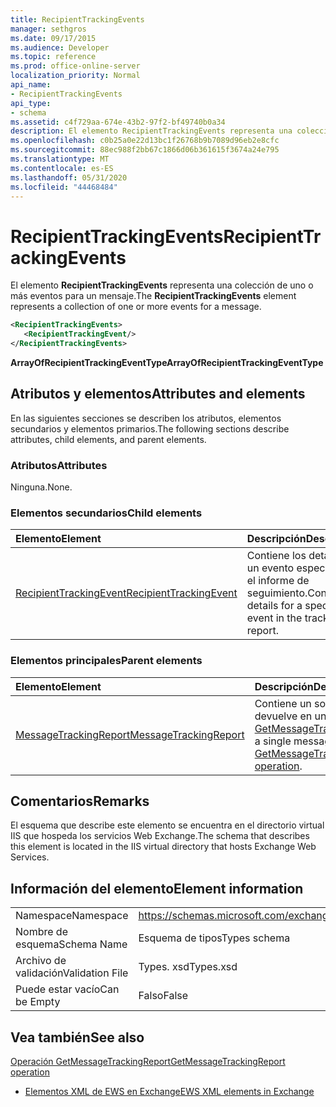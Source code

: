 ```yaml
---
title: RecipientTrackingEvents
manager: sethgros
ms.date: 09/17/2015
ms.audience: Developer
ms.topic: reference
ms.prod: office-online-server
localization_priority: Normal
api_name:
- RecipientTrackingEvents
api_type:
- schema
ms.assetid: c4f729aa-674e-43b2-97f2-bf49740b0a34
description: El elemento RecipientTrackingEvents representa una colección de uno o más eventos para un mensaje.
ms.openlocfilehash: c0b25a0e22d13bc1f26768b9b7089d96eb2e8cfc
ms.sourcegitcommit: 88ec988f2bb67c1866d06b361615f3674a24e795
ms.translationtype: MT
ms.contentlocale: es-ES
ms.lasthandoff: 05/31/2020
ms.locfileid: "44468484"
---
```

# <a name="recipienttrackingevents"></a><span data-ttu-id="ea827-103">RecipientTrackingEvents</span><span class="sxs-lookup"><span data-stu-id="ea827-103">RecipientTrackingEvents</span></span>

<span data-ttu-id="ea827-104">El elemento **RecipientTrackingEvents** representa una colección de uno o más eventos para un mensaje.</span><span class="sxs-lookup"><span data-stu-id="ea827-104">The **RecipientTrackingEvents** element represents a collection of one or more events for a message.</span></span> 
  
```XML
<RecipientTrackingEvents>
   <RecipientTrackingEvent/>
</RecipientTrackingEvents>
```

 <span data-ttu-id="ea827-105">**ArrayOfRecipientTrackingEventType**</span><span class="sxs-lookup"><span data-stu-id="ea827-105">**ArrayOfRecipientTrackingEventType**</span></span>
## <a name="attributes-and-elements"></a><span data-ttu-id="ea827-106">Atributos y elementos</span><span class="sxs-lookup"><span data-stu-id="ea827-106">Attributes and elements</span></span>

<span data-ttu-id="ea827-107">En las siguientes secciones se describen los atributos, elementos secundarios y elementos primarios.</span><span class="sxs-lookup"><span data-stu-id="ea827-107">The following sections describe attributes, child elements, and parent elements.</span></span>
  
### <a name="attributes"></a><span data-ttu-id="ea827-108">Atributos</span><span class="sxs-lookup"><span data-stu-id="ea827-108">Attributes</span></span>

<span data-ttu-id="ea827-109">Ninguna.</span><span class="sxs-lookup"><span data-stu-id="ea827-109">None.</span></span>
  
### <a name="child-elements"></a><span data-ttu-id="ea827-110">Elementos secundarios</span><span class="sxs-lookup"><span data-stu-id="ea827-110">Child elements</span></span>

|<span data-ttu-id="ea827-111">**Elemento**</span><span class="sxs-lookup"><span data-stu-id="ea827-111">**Element**</span></span>|<span data-ttu-id="ea827-112">**Descripción**</span><span class="sxs-lookup"><span data-stu-id="ea827-112">**Description**</span></span>|
|:-----|:-----|
|[<span data-ttu-id="ea827-113">RecipientTrackingEvent</span><span class="sxs-lookup"><span data-stu-id="ea827-113">RecipientTrackingEvent</span></span>](recipienttrackingevent.md) <br/> |<span data-ttu-id="ea827-114">Contiene los detalles de un evento específico en el informe de seguimiento.</span><span class="sxs-lookup"><span data-stu-id="ea827-114">Contains details for a specific event in the tracking report.</span></span>  <br/> |
   
### <a name="parent-elements"></a><span data-ttu-id="ea827-115">Elementos principales</span><span class="sxs-lookup"><span data-stu-id="ea827-115">Parent elements</span></span>

|<span data-ttu-id="ea827-116">**Elemento**</span><span class="sxs-lookup"><span data-stu-id="ea827-116">**Element**</span></span>|<span data-ttu-id="ea827-117">**Descripción**</span><span class="sxs-lookup"><span data-stu-id="ea827-117">**Description**</span></span>|
|:-----|:-----|
|[<span data-ttu-id="ea827-118">MessageTrackingReport</span><span class="sxs-lookup"><span data-stu-id="ea827-118">MessageTrackingReport</span></span>](messagetrackingreport.md) <br/> |<span data-ttu-id="ea827-119">Contiene un solo mensaje que se devuelve en una [operación GetMessageTrackingReport](getmessagetrackingreport-operation.md).</span><span class="sxs-lookup"><span data-stu-id="ea827-119">Contains a single message that is returned in a [GetMessageTrackingReport operation](getmessagetrackingreport-operation.md).</span></span>  <br/> |
   
## <a name="remarks"></a><span data-ttu-id="ea827-120">Comentarios</span><span class="sxs-lookup"><span data-stu-id="ea827-120">Remarks</span></span>

<span data-ttu-id="ea827-121">El esquema que describe este elemento se encuentra en el directorio virtual IIS que hospeda los servicios Web Exchange.</span><span class="sxs-lookup"><span data-stu-id="ea827-121">The schema that describes this element is located in the IIS virtual directory that hosts Exchange Web Services.</span></span>
  
## <a name="element-information"></a><span data-ttu-id="ea827-122">Información del elemento</span><span class="sxs-lookup"><span data-stu-id="ea827-122">Element information</span></span>

|||
|:-----|:-----|
|<span data-ttu-id="ea827-123">Namespace</span><span class="sxs-lookup"><span data-stu-id="ea827-123">Namespace</span></span>  <br/> |https://schemas.microsoft.com/exchange/services/2006/types  <br/> |
|<span data-ttu-id="ea827-124">Nombre de esquema</span><span class="sxs-lookup"><span data-stu-id="ea827-124">Schema Name</span></span>  <br/> |<span data-ttu-id="ea827-125">Esquema de tipos</span><span class="sxs-lookup"><span data-stu-id="ea827-125">Types schema</span></span>  <br/> |
|<span data-ttu-id="ea827-126">Archivo de validación</span><span class="sxs-lookup"><span data-stu-id="ea827-126">Validation File</span></span>  <br/> |<span data-ttu-id="ea827-127">Types. xsd</span><span class="sxs-lookup"><span data-stu-id="ea827-127">Types.xsd</span></span>  <br/> |
|<span data-ttu-id="ea827-128">Puede estar vacío</span><span class="sxs-lookup"><span data-stu-id="ea827-128">Can be Empty</span></span>  <br/> |<span data-ttu-id="ea827-129">Falso</span><span class="sxs-lookup"><span data-stu-id="ea827-129">False</span></span>  <br/> |
   
## <a name="see-also"></a><span data-ttu-id="ea827-130">Vea también</span><span class="sxs-lookup"><span data-stu-id="ea827-130">See also</span></span>



[<span data-ttu-id="ea827-131">Operación GetMessageTrackingReport</span><span class="sxs-lookup"><span data-stu-id="ea827-131">GetMessageTrackingReport operation</span></span>](getmessagetrackingreport-operation.md)


- [<span data-ttu-id="ea827-132">Elementos XML de EWS en Exchange</span><span class="sxs-lookup"><span data-stu-id="ea827-132">EWS XML elements in Exchange</span></span>](ews-xml-elements-in-exchange.md)


